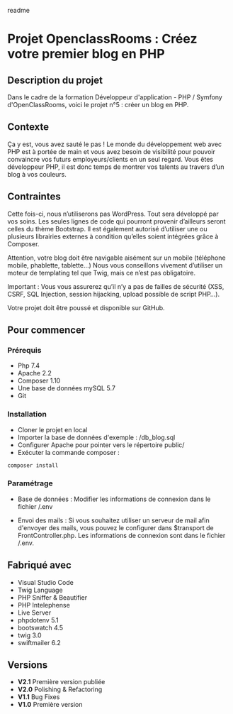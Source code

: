 readme
# Projet OpenclassRooms : Créez votre premier blog en PHP

## Description du projet

Dans le cadre de la formation Développeur d'application - PHP / Symfony d'OpenClassRooms, voici le projet n°5 : créer un blog en PHP.

## Contexte
Ça y est, vous avez sauté le pas ! Le monde du développement web avec PHP est à portée de main et vous avez besoin de visibilité pour pouvoir convaincre vos futurs employeurs/clients en un seul regard. Vous êtes développeur PHP, il est donc temps de montrer vos talents au travers d’un blog à vos couleurs.

## Contraintes
Cette fois-ci, nous n’utiliserons pas WordPress. Tout sera développé par vos soins. Les seules lignes de code qui pourront provenir d’ailleurs seront celles du thème Bootstrap. Il est également autorisé d’utiliser une ou plusieurs librairies externes à condition qu’elles soient intégrées grâce à Composer.

Attention, votre blog doit être navigable aisément sur un mobile (téléphone mobile, phablette, tablette…)
Nous vous conseillons vivement d’utiliser un moteur de templating tel que Twig, mais ce n’est pas obligatoire.

Important : Vous vous assurerez qu’il n’y a pas de failles de sécurité (XSS, CSRF, SQL Injection, session hijacking, upload possible de script PHP…).

Votre projet doit être poussé et disponible sur GitHub.


## Pour commencer

### Prérequis

- Php 7.4
- Apache 2.2
- Composer 1.10
- Une base de données mySQL 5.7
- Git

### Installation

- Cloner le projet en local
- Importer la base de données d'exemple : /db_blog.sql
- Configurer Apache pour pointer vers le répertoire public/
- Exécuter la commande composer :
```bash
composer install
```


### Paramétrage

- Base de données : 
Modifier les informations de connexion dans le fichier /.env

- Envoi des mails :
Si vous souhaitez utiliser un serveur de mail afin d'envoyer des mails, vous pouvez le configurer dans $transport de FrontController.php.
Les informations de connexion sont dans le fichier /.env.


## Fabriqué avec

* Visual Studio Code
* Twig Language
* PHP Sniffer & Beautifier
* PHP Intelephense
* Live Server
* phpdotenv 5.1
* bootswatch 4.5 
* twig 3.0
* swiftmailer 6.2


## Versions
- **V2.1** Première version publiée
- **V2.0** Polishing & Refactoring
- **V1.1** Bug Fixes
- **V1.0** Première version
